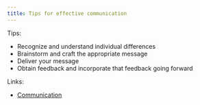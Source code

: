 ```yaml
---
title: Tips for effective communication
---
```

Tips:
- Recognize and understand individual differences
- Brainstorm and craft the appropriate message
- Deliver your message
- Obtain feedback and incorporate that feedback going forward

Links:
- [Communication](danielesalvatore/project-management/project-planning/communication/communication.md)
